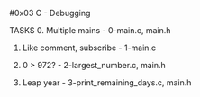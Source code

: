 #0x03 C - Debugging

TASKS
0. Multiple mains - 0-main.c, main.h

1. Like comment, subscribe - 1-main.c

2. 0 > 972? - 2-largest_number.c, main.h

3. Leap year - 3-print_remaining_days.c, main.h

